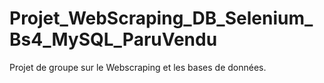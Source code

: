 # Projet_WebScraping_DB_Selenium_Bs4_MySQL_ParuVendu
Projet de groupe sur le Webscraping et les bases de données.
